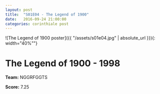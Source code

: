 ```yaml
---
layout: post
title:  "S01E04 - The Legend of 1900"
date:   2016-09-24 21:00:00
categories: corinthiale post
---
```


![The Legend of 1900 poster]({{ "/assets/s01e04.jpg" | absolute_url }}){: width="40%""}

# **The Legend of 1900** - 1998

**Team:** NGGRFGGTS

**Score:** 7.25


